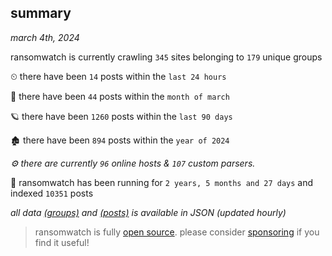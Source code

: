 
## summary
_march 4th, 2024_

ransomwatch is currently crawling `345` sites belonging to `179` unique groups

⏲ there have been `14` posts within the `last 24 hours`

🦈 there have been `44` posts within the `month of march`

🪐 there have been `1260` posts within the `last 90 days`

🏚 there have been `894` posts within the `year of 2024`

_⚙️ there are currently `96` online hosts & `107` custom parsers._

🦕 ransomwatch has been running for `2 years, 5 months and 27 days` and indexed `10351` posts

_all data  [(groups)](http://ransomwhat.telemetry.ltd/groups) and [(posts)](http://ransomwhat.telemetry.ltd/posts) is available in JSON (updated hourly)_

> ransomwatch is fully [open source](https://github.com/joshhighet/ransomwatch#ransomwatch--). please consider [sponsoring](https://github.com/sponsors/joshhighet) if you find it useful!
